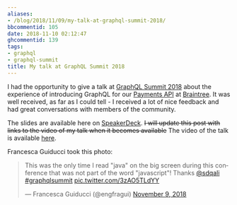 ```yaml
---
aliases:
- /blog/2018/11/09/my-talk-at-graphql-summit-2018/
bbcommentid: 105
date: 2018-11-10 02:12:47
ghcommentid: 139
tags:
- graphql
- graphql-summit
title: My talk at GraphQL Summit 2018
---
```


I had the opportunity to give a talk at [GraphQL Summit 2018](https://summit.graphql.com/) about the experience of introducing GraphQL for our [Payments API](https://graphql.braintreepayments.com/) at [Braintree](https://www.braintreepayments.com/). It was well received, as far as I could tell - I received a lot of nice feedback and had great conversations with members of the community.

The slides are available here on [SpeakerDeck](https://speakerdeck.com/sdqali/graphql-for-a-payments-api). ~~I will update this post with links to the video of my talk when it becomes available~~ The video of the talk is available [here](https://www.youtube.com/watch?v=NKMDBH0CWHs).

Francesca Guiducci took this photo:
<blockquote class="twitter-tweet" data-lang="en"><p lang="en" dir="ltr">This was the only time I read &quot;java&quot; on the big screen during this conference that was not part of the word &quot;javascript&quot;! Thanks <a href="https://twitter.com/sdqali?ref_src=twsrc%5Etfw">@sdqali</a> <a href="https://twitter.com/hashtag/graphqlsummit?src=hash&amp;ref_src=twsrc%5Etfw">#graphqlsummit</a> <a href="https://t.co/3zAO5TLdYY">pic.twitter.com/3zAO5TLdYY</a></p>&mdash; Francesca Guiducci (@engfragui) <a href="https://twitter.com/engfragui/status/1060683834058956800?ref_src=twsrc%5Etfw">November 9, 2018</a></blockquote>
<script async src="https://platform.twitter.com/widgets.js" charset="utf-8"></script>

